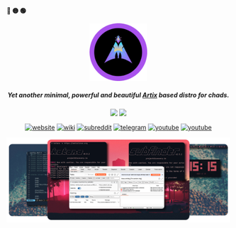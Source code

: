  <p align="left"><b><metis>🔴 🟡 🟢</metis></b></p>
<p align="center">
  <a href="https://metislinux.org"><img src="https://raw.githubusercontent.com/metis-os/.github/main/pix/metis-round-01.png" height="130" width="130" alt="Metis Linux"></a>
<h5 align="center"> Yet another minimal, powerful and beautiful <a href="https://www.artixlinux.org">Artix</a> based distro for chads.</h5>
 <p align="center">
  <img src="https://img.shields.io/badge/Maintained%3F-Yes-blue?style=flat-square">
  <img src="https://img.shields.io/github/downloads/metis-os/metis-iso/total?label=downloads&logo=github&color=red&style=flat-square">
  </p>
<p align="center">
  <a href="https://metislinux.org" target="_blank"><img alt="website" src="https://img.shields.io/badge/HOME-purple?style=flat-square"></a>
  <a href="https://wiki.metislinux.org" target="_blank"><img alt="wiki" src="https://img.shields.io/badge/WIKI-pink?style=flat-square"></a>
  <a href="https://www.reddit.com/r/metislinux" target="_blank"><img alt="subreddit" src="https://img.shields.io/badge/REDDIT-orange?style=flat-square"></a>
  <a href="https://t.me/metislinux" target="_blank"><img alt="telegram" src="https://img.shields.io/badge/TELEGRAM-teal?style=flat-square"></a>
  <a href="https://www.youtube.com/channel/UCINMkia_x966XylNqOL9wqg" target="_blank"><img alt="youtube" src="https://img.shields.io/badge/YOUTUBE-red?style=flat-square"></a>
   <a href="https://twitter.com/pwnwriter" target="_blank"><img alt="youtube" src="https://img.shields.io/badge/TWITTER-blue?style=flat-square"></a>


 </p>

![img](https://raw.githubusercontent.com/metis-os/.github/main/pix/Final.png)
